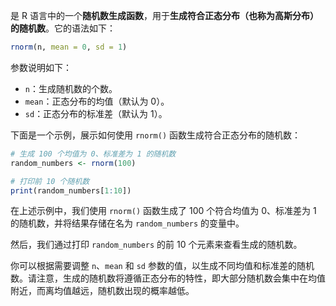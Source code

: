是 R 语言中的一个**随机数生成函数**，用于**生成符合正态分布（也称为高斯分布）的随机数**。它的语法如下：

```R
rnorm(n, mean = 0, sd = 1)
```

参数说明如下：

- `n`：生成随机数的个数。
- `mean`：正态分布的均值（默认为 0）。
- `sd`：正态分布的标准差（默认为 1）。

下面是一个示例，展示如何使用 `rnorm()` 函数生成符合正态分布的随机数：

```R
# 生成 100 个均值为 0、标准差为 1 的随机数
random_numbers <- rnorm(100)

# 打印前 10 个随机数
print(random_numbers[1:10])
```

在上述示例中，我们使用 `rnorm()` 函数生成了 100 个符合均值为 0、标准差为 1 的随机数，并将结果存储在名为 `random_numbers` 的变量中。

然后，我们通过打印 `random_numbers` 的前 10 个元素来查看生成的随机数。

你可以根据需要调整 `n`、`mean` 和 `sd` 参数的值，以生成不同均值和标准差的随机数。请注意，生成的随机数将遵循正态分布的特性，即大部分随机数会集中在均值附近，而离均值越远，随机数出现的概率越低。